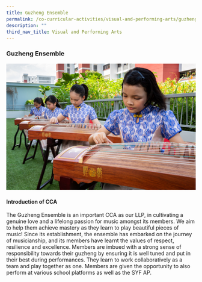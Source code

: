 ```yaml
---
title: Guzheng Ensemble
permalink: /co-curricular-activities/visual-and-performing-arts/guzheng-ensemble/
description: ""
third_nav_title: Visual and Performing Arts
---
```

### **Guzheng Ensemble**
<img src="/images/vpa7.jpg" >

#### **Introduction of CCA**
The Guzheng Ensemble is an important CCA as our LLP, in cultivating a genuine love and a lifelong passion for music amongst its members. We aim to help them achieve mastery as they learn to play beautiful pieces of music! Since its establishment, the ensemble has embarked on the journey of musicianship, and its members have learnt the values of respect, resilience and excellence. Members are imbued with a strong sense of responsibility towards their guzheng by ensuring it is well tuned and put in their best during performances. They learn to work collaboratively as a team and play together as one. Members are given the opportunity to also perform at various school platforms as well as the SYF AP.